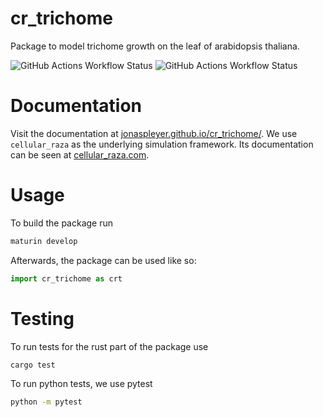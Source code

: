 # cr_trichome

Package to model trichome growth on the leaf of arabidopsis thaliana.

![GitHub Actions Workflow Status](https://img.shields.io/github/actions/workflow/status/jonaspleyer/cr_trichome/CI.yml?style=flat-square&label=Build)
![GitHub Actions Workflow Status](https://img.shields.io/github/actions/workflow/status/jonaspleyer/cr_trichome/sphinx_doc.yml?style=flat-square&label=docs)

# Documentation
Visit the documentation at [jonaspleyer.github.io/cr_trichome/](https://jonaspleyer.github.io/cr_trichome/).
We use `cellular_raza` as the underlying simulation framework.
Its documentation can be seen at [cellular_raza.com](https://cellular_raza.com).

# Usage
To build the package run
```bash
maturin develop
```

Afterwards, the package can be used like so:
```python
import cr_trichome as crt
```

# Testing
To run tests for the rust part of the package use

```bash
cargo test
```

To run python tests, we use pytest

```bash
python -m pytest
```
